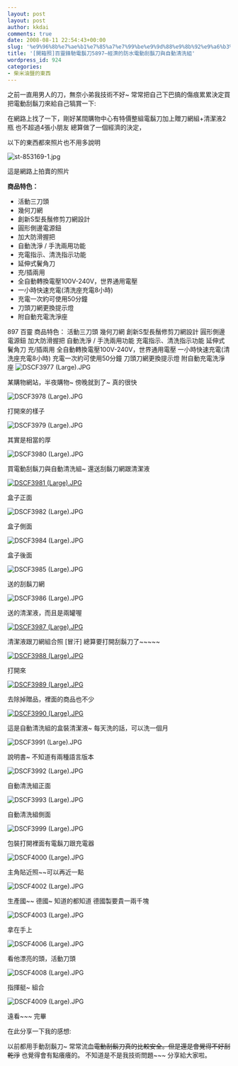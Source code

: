 ```yaml
---
layout: post
layout: post
author: kkdai
comments: true
date: 2008-08-11 22:54:43+00:00
slug: '%e9%96%8b%e7%ae%b1%e7%85%a7%e7%99%be%e9%9d%88%e9%8b%92%e9%a6%b3%e9%9b%bb%e9%ac%8d%e5%88%805897-%e7%b6%93%e6%bf%9f%e7%9a%84%e9%98%b2%e6%b0%b4%e9%9b%bb%e5%8b%95%e5%88%ae%e9%ac%8d%e5%88%80%e8%88%87'
title: '[開箱照]百靈鋒馳電鬍刀5897–經濟的防水電動刮鬍刀與自動清洗組'
wordpress_id: 924
categories:
- 柴米油鹽的東西
---
```


之前一直用男人的刀，無奈小弟我技術不好~ 常常把自己下巴搞的傷痕累累決定買把電動刮鬍刀來給自己犒賞一下: 

在網路上找了一下，剛好某間購物中心有特價整組電鬍刀加上贈刀網組+清潔液2瓶 也不超過4張小朋友 總算做了一個經濟的決定，

以下的東西都來照片也不用多說明   


![st-853169-1.jpg](http://farm4.static.flickr.com/3068/2752846341_3d6daa3f39.jpg)

這是網路上拍賣的照片 

**商品特色：**  

  * 活動三刀頭  
  * 幾何刀網  
  * 創新S型長鬚修剪刀網設計  
  * 圓形側邊電源鈕  
  * 加大防滑握把  
  * 自動洗淨 / 手洗兩用功能  
  * 充電指示、清洗指示功能  
  * 延伸式鬢角刀  
  * 充/插兩用  
  * 全自動轉換電壓100V-240V，世界通用電壓  
  * 一小時快速充電(清洗座充電8小時)  
  * 充電一次約可使用50分鐘  
  * 刀頭刀網更換提示燈  
  * 附自動充電洗淨座 

[](http://www.flickr.com/photos/27643002@N00/2752845995/)

[](http://www.flickr.com/photos/27643002@N00/2752845773/)

[](http://www.flickr.com/photos/27643002@N00/2753675732/)


<!-- more -->
 

897 百靈 商品特色： 活動三刀頭 幾何刀網 創新S型長鬚修剪刀網設計 圓形側邊電源鈕 加大防滑握把 自動洗淨 / 手洗兩用功能 充電指示、清洗指示功能 延伸式鬢角刀 充/插兩用 全自動轉換電壓100V-240V，世界通用電壓 一小時快速充電(清洗座充電8小時) 充電一次約可使用50分鐘 刀頭刀網更換提示燈 附自動充電洗淨座 ![DSCF3977 (Large).JPG](http://farm4.static.flickr.com/3243/2753673594_58c3c8e7a9.jpg)

某購物網站，半夜購物~ 傍晚就到了~ 真的很快

![DSCF3978 (Large).JPG](http://farm4.static.flickr.com/3120/2752840699_f2b34cda40.jpg)

打開來的樣子

![DSCF3979 (Large).JPG](http://farm4.static.flickr.com/3028/2753674104_9fe86d941b.jpg)

其實是相當的厚

![DSCF3980 (Large).JPG](http://farm4.static.flickr.com/3059/2752841411_dd636a575c.jpg)

買電動刮鬍刀與自動清洗組~ 還送刮鬍刀網跟清潔液

[![DSCF3981 (Large).JPG](http://farm4.static.flickr.com/3240/2752841635_e298af20e9.jpg)](http://www.flickr.com/photos/27643002@N00/2752841635/)

盒子正面

![DSCF3982 (Large).JPG](http://farm4.static.flickr.com/3030/2752842015_16d28f90f3.jpg)

盒子側面

![DSCF3984 (Large).JPG](http://farm4.static.flickr.com/3182/2753675478_61dc18809b.jpg)

盒子後面 

![DSCF3985 (Large).JPG](http://farm4.static.flickr.com/3117/2753675732_2d4f3efb61.jpg)

送的刮鬍刀網 

![DSCF3986 (Large).JPG](http://farm4.static.flickr.com/3135/2752842681_1f194495be.jpg)

送的清潔液，而且是兩罐喔 

[![DSCF3987 (Large).JPG](http://farm4.static.flickr.com/3195/2753676226_55db35cedc.jpg)](http://www.flickr.com/photos/27643002@N00/2753676226/)

清潔液跟刀網組合照 [冒汗] 總算要打開刮鬍刀了~~~~~ 

[![DSCF3988 (Large).JPG](http://farm4.static.flickr.com/3011/2753676474_29c6f284e4.jpg)](http://www.flickr.com/photos/27643002@N00/2753676474/)

打開來

[![DSCF3989 (Large).JPG](http://farm4.static.flickr.com/3098/2752843445_e0a1939a27.jpg)](http://www.flickr.com/photos/27643002@N00/2752843445/)

去除掉贈品，裡面的商品也不少

[![DSCF3990 (Large).JPG](http://farm4.static.flickr.com/3028/2752843671_3a7fc2e317.jpg)](http://www.flickr.com/photos/27643002@N00/2752843671/)

這是自動清洗組的盒裝清潔液~ 每天洗的話，可以洗一個月 

![DSCF3991 (Large).JPG](http://farm4.static.flickr.com/3156/2753677176_248ca14d52.jpg)

說明書~ 不知道有兩種語言版本 

![DSCF3992 (Large).JPG](http://farm4.static.flickr.com/3085/2753677416_5f099e968b.jpg)

自動清洗組正面

![DSCF3993 (Large).JPG](http://farm4.static.flickr.com/3207/2753677616_5cda08ac9c.jpg)

自動清洗組側面

[](http://www.flickr.com/photos/27643002@N00/2753678544/)[](http://www.flickr.com/photos/27643002@N00/2752844807/)

![DSCF3999 (Large).JPG](http://farm4.static.flickr.com/3061/2752844597_9b458170ed.jpg)

包裝打開裡面有電鬍刀跟充電器

![DSCF4000 (Large).JPG](http://farm4.static.flickr.com/3267/2752844807_cd50ab5c44.jpg)

主角貼近照~~可以再近一點

![DSCF4002 (Large).JPG](http://farm4.static.flickr.com/3028/2752844987_bf431857f8.jpg)

生產國~~ 德國~ 知道的都知道 德國製要貴一兩千塊 

![DSCF4003 (Large).JPG](http://farm3.static.flickr.com/2209/2753678544_5c24aa8ae5.jpg)

拿在手上 

![DSCF4006 (Large).JPG](http://farm4.static.flickr.com/3170/2753678876_9551d149d2.jpg)

看他漂亮的頭，活動刀頭

![DSCF4008 (Large).JPG](http://farm4.static.flickr.com/3169/2752845773_6abe06841b.jpg)

指揮艇~ 組合 

![DSCF4009 (Large).JPG](http://farm4.static.flickr.com/3072/2752845995_aefd4870e1.jpg)

遠看~~~ 完畢 

在此分享一下我的感想: 

以前都用手動刮鬍刀~ 常常流血~~電動刮鬍刀真的比較安全。但是還是會覺得不好刮乾淨~~ 也覺得會有點癢癢的。 不知道是不是我技術問題~~~ 分享給大家啦。
